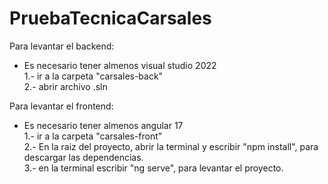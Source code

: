 # PruebaTecnicaCarsales
Para levantar el backend:
* Es necesario tener almenos visual studio 2022      
1.- ir a la carpeta "carsales-back"                  
2.- abrir archivo .sln

Para levantar el frontend:  
* Es necesario tener almenos angular 17          
1.- ir a la carpeta "carsales-front"           
2.- En la raiz del proyecto, abrir la terminal y escribir "npm install", para descargar las dependencias.  
3.- en la terminal escribir "ng serve", para levantar el proyecto.     
